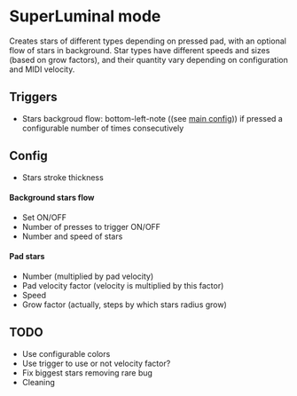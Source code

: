 SuperLuminal mode
=======
Creates stars of different types depending on pressed pad, with an optional flow of stars in background. Star types have different speeds and sizes (based on grow factors), and their quantity vary depending on configuration and MIDI velocity.

## Triggers
- Stars backgroud flow: bottom-left-note ((see [main config](DrawPlanck/config.properties))) if pressed a configurable number of times consecutively

## Config
- Stars stroke thickness
#### Background stars flow
- Set ON/OFF
- Number of presses to trigger ON/OFF
- Number and speed of stars
#### Pad stars
- Number (multiplied by pad velocity)
- Pad velocity factor (velocity is multiplied by this factor)
- Speed
- Grow factor (actually, steps by which stars radius grow)

## TODO
- Use configurable colors
- Use trigger to use or not velocity factor?
- Fix biggest stars removing rare bug
- Cleaning
